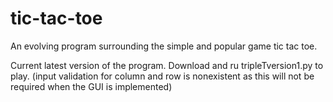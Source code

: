 # tic-tac-toe
An evolving program surrounding the simple and popular game tic tac toe.

Current latest version of the program. Download and ru  tripleTversion1.py to play. (input validation for column and row is nonexistent as this will not be required when the GUI is implemented)